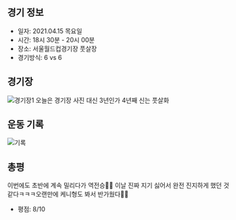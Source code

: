 ## 경기 정보
* 일자: 2021.04.15 목요일
* 시간: 18시 30분 - 20시 00분
* 장소: 서울월드컵경기장 풋살장
* 경기방식: 6 vs 6

## 경기장
![경기장1](https://raw.githubusercontent.com/smpark1020/tistory-smpark/master/images/%5B%EC%B6%95%EA%B5%AC%5D%202021.04.15/KakaoTalk_20210417_152947252_01.jpg)
오늘은 경기장 사진 대신 3년인가 4년째 신는 풋살화

## 운동 기록
![기록](https://raw.githubusercontent.com/smpark1020/tistory-smpark/master/images/%5B%EC%B6%95%EA%B5%AC%5D%202021.04.15/KakaoTalk_20210417_153027781.png)

## 총평
이번에도 초반에 계속 밀리다가 역전승✌🏻 이날 진짜 지기 싫어서 완전 진지하게 했던 것 같다ㅋㅋㅋ오랜만에 케니형도 봐서 반가웠다✋🏻

* 평점: 8/10